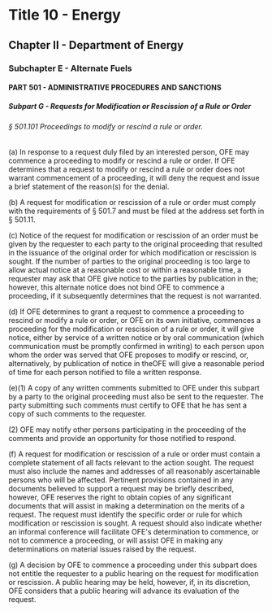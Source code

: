 
# Title 10 - Energy
## Chapter II - Department of Energy
### Subchapter E - Alternate Fuels
#### PART 501 - ADMINISTRATIVE PROCEDURES AND SANCTIONS
##### Subpart G - Requests for Modification or Rescission of a Rule or Order
###### § 501.101 Proceedings to modify or rescind a rule or order.

(a) In response to a request duly filed by an interested person, OFE may commence a proceeding to modify or rescind a rule or order. If OFE determines that a request to modify or rescind a rule or order does not warrant commencement of a proceeding, it will deny the request and issue a brief statement of the reason(s) for the denial.

(b) A request for modification or rescission of a rule or order must comply with the requirements of § 501.7 and must be filed at the address set forth in § 501.11.

(c) Notice of the request for modification or rescission of an order must be given by the requester to each party to the original proceeding that resulted in the issuance of the original order for which modification or rescission is sought. If the number of parties to the original proceeding is too large to allow actual notice at a reasonable cost or within a reasonable time, a requester may ask that OFE give notice to the parties by publication in the; however, this alternate notice does not bind OFE to commence a proceeding, if it subsequently determines that the request is not warranted.

(d) If OFE determines to grant a request to commence a proceeding to rescind or modify a rule or order, or OFE on its own initiative, commences a proceeding for the modification or rescission of a rule or order, it will give notice, either by service of a written notice or by oral communication (which communication must be promptly confirmed in writing) to each person upon whom the order was served that OFE proposes to modify or rescind, or, alternatively, by publication of notice in theOFE will give a reasonable period of time for each person notified to file a written response.

(e)(1) A copy of any written comments submitted to OFE under this subpart by a party to the original proceeding must also be sent to the requester. The party submitting such comments must certify to OFE that he has sent a copy of such comments to the requester.

(2) OFE may notify other persons participating in the proceeding of the comments and provide an opportunity for those notified to respond.

(f) A request for modification or rescission of a rule or order must contain a complete statement of all facts relevant to the action sought. The request must also include the names and addresses of all reasonably ascertainable persons who will be affected. Pertinent provisions contained in any documents believed to support a request may be briefly described, however, OFE reserves the right to obtain copies of any significant documents that will assist in making a determination on the merits of a request. The request must identify the specific order or rule for which modification or rescission is sought. A request should also indicate whether an informal conference will facilitate OFE's determination to commence, or not to commence a proceeding, or will assist OFE in making any determinations on material issues raised by the request.

(g) A decision by OFE to commence a proceeding under this subpart does not entitle the requester to a public hearing on the request for modification or rescission. A public hearing may be held, however, if, in its discretion, OFE considers that a public hearing will advance its evaluation of the request.
